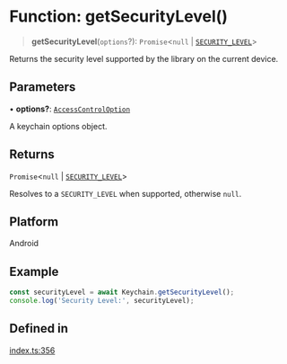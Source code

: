 # Function: getSecurityLevel()

> **getSecurityLevel**(`options`?): `Promise`\<`null` \| [`SECURITY_LEVEL`](../enumerations/SECURITY_LEVEL.md)\>

Returns the security level supported by the library on the current device.

## Parameters

• **options?**: [`AccessControlOption`](../type-aliases/AccessControlOption.md)

A keychain options object.

## Returns

`Promise`\<`null` \| [`SECURITY_LEVEL`](../enumerations/SECURITY_LEVEL.md)\>

Resolves to a `SECURITY_LEVEL` when supported, otherwise `null`.

## Platform

Android

## Example

```typescript
const securityLevel = await Keychain.getSecurityLevel();
console.log('Security Level:', securityLevel);
```

## Defined in

[index.ts:356](https://github.com/quangsuong/nts-react-native-keychain/blob/6ec8fdb5b967a106085e74014d8072182c9fca28/src/index.ts#L356)

